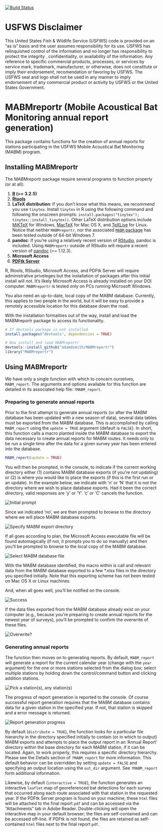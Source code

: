 [![Build
Status](https://travis-ci.org/adamdsmith/MABMreportr.png)](https://travis-ci.org/adamdsmith/MABMreportr)

<!-- README.md is generated from README.Rmd. Please edit that file -->
USFWS Disclaimer
================

This United States Fish & Wildlife Service (USFWS) code is provided on
an “as is” basis and the user assumes responsibility for its use. USFWS
has relinquished control of the information and no longer has
responsibility to protect the integrity , confidentiality, or
availability of the information. Any reference to specific commercial
products, processes, or services by service mark, trademark,
manufacturer, or otherwise, does not constitute or imply their
endorsement, recomendation or favoring by USFWS. The USFWS seal and logo
shall not be used in any manner to imply endorsement of any commercial
product or activity by USFWS or the United States Government.

MABMreportr (Mobile Acoustical Bat Monitoring annual report generation)
=======================================================================

This package contains functions for the creation of annual reports for
stations participating in the USFWS Mobile Acoustical Bat Monitoring
(MABM) program.

Installing MABMreportr
----------------------

The MABMreportr package require several programs to function properly
(or at all):

1.  **[R](https://www.r-project.org/) (&gt;= 3.2.5)**
2.  **[Rtools](https://cran.r-project.org/bin/windows/Rtools/)**
3.  **LaTeX distribution**: If you don’t know what this means, we
    recommend you use `tinytex`. Install `tinytex` in R using the
    following command and following the onscreen prompts:
    `install.packages("tinytex"); tinytex::install_tinytex()`. Other
    LaTeX distribution options include
    [MiKTeX](http://miktex.org/download) for Windows,
    [MacTeX](https://tug.org/mactex/mactex-download.html) for Mac OS X,
    and
    [TeXLive](https://www.tug.org/texlive/doc/texlive-en/texlive-en.html#x1-140003)
    for Linux. Notice that neither `MABMreportr`, nor the associated
    [`MABM` package](https://github.com/adamdsmith/MABM) has been tested
    outside of 64-bit Windows 7.
4.  **pandoc**: If you’re using a relatively recent version of
    [RStudio](https://www.rstudio.com/products/rstudio/download/preview/),
    pandoc is included. Using `MABMreportr` outside of RStudio will
    require a recent version of
    [pandoc](http://pandoc.org/installing.html) (&gt;= 1.12.3).
5.  **Microsoft Access**
6.  **[PDFtk Server](https://www.pdflabs.com/tools/pdftk-server/)**

R, Rtools, RStudio, Microsoft Access, and PDFtk Server will require
administrative priveleges but the installation of packages after this
initial install will not. It’s likely Microsoft Access is already
installed on your DOI computer. `MABMreportr` is tested only on PCs
running Microsoft Windows.

You also need an up-to-date, local copy of the MABM database. Currently,
this applies to two people in the world, but it will be easy to provide
a remotely accessible location for this database down the road.

With the installation formalities out of the way, install and load the
MABMreportr package to access its functionality.

``` r
# If devtools package is not installed
install.packages("devtools", dependencies = TRUE)

# Now install and load MABMreportr
devtools::install_github("adamdsmith/MABMreportr")
library("MABMreportr")
```

Using MABMreportr
-----------------

We have only a single function with which to concern ourselves,
`MABM_report`. The arguments and options available for this function are
detailed in its associated help file: `?MABM_report`.

### Preparing to generate annual reports

Prior to the first attempt to generate annual reports (or after the MABM
database has been updated with a new season of data), several data
tables must be exported from the MABM database. This is accomplished by
calling `MABM_report` using the `update = TRUE` argument (default is
`FALSE`). In short, this function calls a macro planted inside the MABM
database to export the data necessary to create annual reports for MABM
routes. It needs only to be run a single time after the data for a given
survey year has been entered into the database.

``` r
MABM_report(update = TRUE)
```

You will then be prompted, in the console, to indicate if the current
working directory either (1) contains MABM database exports (if you’re
not updating) or (2) is where you would like to place the exports (if
this is the first run or an update). In the example below, we indicate
with ‘n’ or ‘N’ that it is not the directory where we wish to place
database exports. Had it been the correct directory, valid responses are
‘y’ or ‘Y’. ‘c’ or ‘C’ cancels the function.

![Initial prompt](./README-figs/MABM_initial_prompt.png)

Since we indicated ‘no’, we are then prompted to browse to the directory
where we will place MABM database exports.

![Specify MABM export directory](./README-figs/MABM_export_location.png)

If all goes according to plan, the Microsoft Access executable file will
be found automagically (if not, it prompts you to do so manually) and
then you’ll be prompted to browse to the local copy of the MABM
database.

![Select MABM database file](./README-figs/select_MABM_database.png)

With the MABM database identified, the macro within is call and relevant
data from the MABM database exported to a few \*.xlsx files in the
directory you specified initially. Note that this exporting scheme has
not been tested on Mac OS X or Linux machines.

And, when all goes well, you’ll be notified on the console.

![Success](./README-figs/MABM_export_success.png)

If the data files exported from the MABM database already exist on your
computer (e.g., because you’re preparing to create annual reports for
the newest year of surveys), you’ll be prompted to confirm the overwrite
of these files.

![Overwrite?](./README-figs/replace_existing.png)

### Generating annual reports

The function then moves on to generating reports. By default,
`MABM_report` will generate a report for the current calendar year
(change with the `year` argument) for the one or more stations selected
from the dialog box; select multiple stations by holding down the
control/command button and clicking addition stations.

![Pick a station(s), any station(s)](./README-figs/select_stations.png)

The progress of report generation is reported to the console. Of course
successful report generation requires that the MABM database contains
data for a given station in the specified year. If not, that station is
skipped and a error message is returned.

![Report generation progress](./README-figs/reports_complete.png)

By default (`distribute = TRUE`), the function looks for a particular
file hierarchy in the directory specified initially to contain (or in
which to output) MABM exports and attempts to place the output report in
an ‘Annual Report’ directory within the base directory for each MABM
station, if it can be located. Again, to work properly, this requires a
specific directory hierarchy. Please see the Details section of
`?MABM_report` for more information. This default behavior can be
overridden by setting `update = FALSE` and specifying an output location
using the `out_dir` argument. See `?MABM_report` form additional
information.

Likewise, by default (`interactive = TRUE`), the function generates an
interactive `leaflet` map of georeferenced bat detections for each
survey that occurred along each route associated with that station in
the requested year. If the PDFtk Server program is found on your
machine, these `html` files will be attached to the final report `pdf`
and can be accessed via the “Attachments” tab in Adobe Reader.
Double-clicking will open the interactive map in your default browser;
the files are self-contained and can be accessed off-line. If PDFtk is
not found, the files are retained as self-contained `html` files next to
the final report `pdf`.
